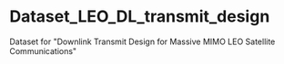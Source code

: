 # Dataset_LEO_DL_transmit_design
Dataset for "Downlink Transmit Design for Massive MIMO LEO Satellite Communications"
